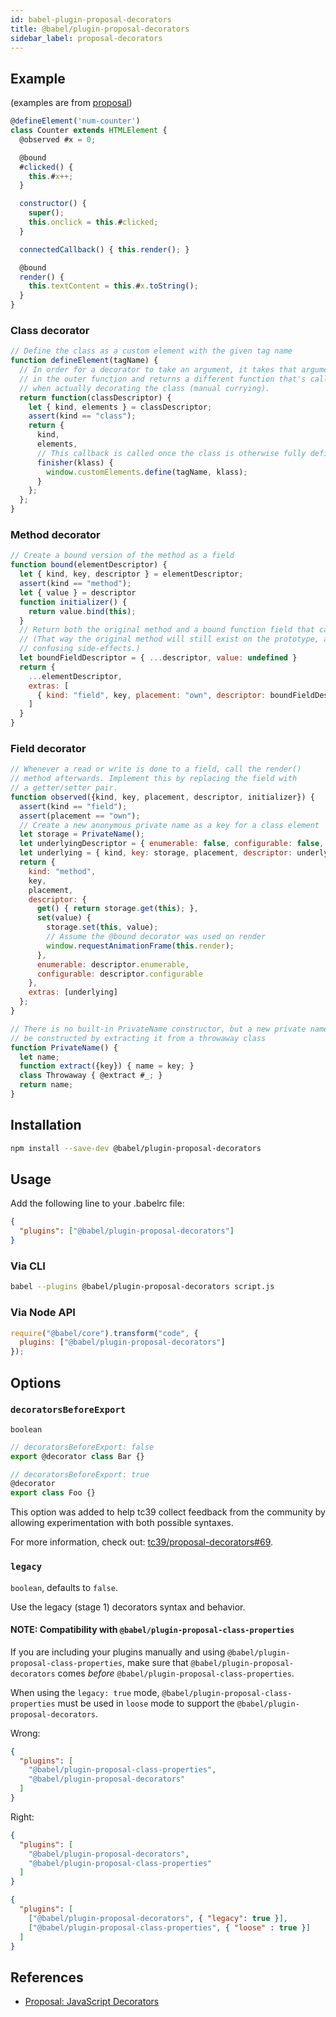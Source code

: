 ```yaml
---
id: babel-plugin-proposal-decorators
title: @babel/plugin-proposal-decorators
sidebar_label: proposal-decorators
---
```


## Example

(examples are from [proposal][proposal])

```js
@defineElement('num-counter')
class Counter extends HTMLElement {
  @observed #x = 0;

  @bound
  #clicked() {
    this.#x++;
  }

  constructor() {
    super();
    this.onclick = this.#clicked;
  }

  connectedCallback() { this.render(); }

  @bound
  render() {
    this.textContent = this.#x.toString();
  }
}
```

### Class decorator

```js
// Define the class as a custom element with the given tag name
function defineElement(tagName) {
  // In order for a decorator to take an argument, it takes that argument
  // in the outer function and returns a different function that's called
  // when actually decorating the class (manual currying).
  return function(classDescriptor) {
    let { kind, elements } = classDescriptor;
    assert(kind == "class");
    return {
      kind,
      elements,
      // This callback is called once the class is otherwise fully defined
      finisher(klass) {
        window.customElements.define(tagName, klass);
      }
    };
  };
}

```

### Method decorator

```js
// Create a bound version of the method as a field
function bound(elementDescriptor) {
  let { kind, key, descriptor } = elementDescriptor;
  assert(kind == "method");
  let { value } = descriptor
  function initializer() {
    return value.bind(this);
  }
  // Return both the original method and a bound function field that calls the method.
  // (That way the original method will still exist on the prototype, avoiding
  // confusing side-effects.)
  let boundFieldDescriptor = { ...descriptor, value: undefined }
  return {
    ...elementDescriptor,
    extras: [
      { kind: "field", key, placement: "own", descriptor: boundFieldDescriptor, initializer }
    ]
  }
}
```

### Field decorator

```js
// Whenever a read or write is done to a field, call the render()
// method afterwards. Implement this by replacing the field with
// a getter/setter pair.
function observed({kind, key, placement, descriptor, initializer}) {
  assert(kind == "field");
  assert(placement == "own");
  // Create a new anonymous private name as a key for a class element
  let storage = PrivateName();
  let underlyingDescriptor = { enumerable: false, configurable: false, writable: true };
  let underlying = { kind, key: storage, placement, descriptor: underlyingDescriptor, initializer };
  return {
    kind: "method",
    key,
    placement,
    descriptor: {
      get() { return storage.get(this); },
      set(value) {
        storage.set(this, value);
        // Assume the @bound decorator was used on render
        window.requestAnimationFrame(this.render);
      },
      enumerable: descriptor.enumerable,
      configurable: descriptor.configurable
    },
    extras: [underlying]
  };
}

// There is no built-in PrivateName constructor, but a new private name can
// be constructed by extracting it from a throwaway class
function PrivateName() {
  let name;
  function extract({key}) { name = key; }
  class Throwaway { @extract #_; }
  return name;
}
```

## Installation

```sh
npm install --save-dev @babel/plugin-proposal-decorators
```

## Usage

Add the following line to your .babelrc file:

```json
{
  "plugins": ["@babel/plugin-proposal-decorators"]
}
```

### Via CLI

```sh
babel --plugins @babel/plugin-proposal-decorators script.js
```

### Via Node API

```javascript
require("@babel/core").transform("code", {
  plugins: ["@babel/plugin-proposal-decorators"]
});
```

## Options

### `decoratorsBeforeExport`

`boolean`

```js
// decoratorsBeforeExport: false
export @decorator class Bar {}

// decoratorsBeforeExport: true
@decorator
export class Foo {}
```

This option was added to help tc39 collect feedback from the community by allowing experimentation with both possible syntaxes.

For more information, check out: [tc39/proposal-decorators#69](https://github.com/tc39/proposal-decorators/issues/69).

### `legacy`

`boolean`, defaults to `false`.

Use the legacy (stage 1) decorators syntax and behavior.

#### NOTE: Compatibility with `@babel/plugin-proposal-class-properties`

If you are including your plugins manually and using `@babel/plugin-proposal-class-properties`, make sure that `@babel/plugin-proposal-decorators` comes *before* `@babel/plugin-proposal-class-properties`.

When using the `legacy: true` mode, `@babel/plugin-proposal-class-properties` must be used in `loose` mode to support the `@babel/plugin-proposal-decorators`.

Wrong:

```json
{
  "plugins": [
    "@babel/plugin-proposal-class-properties",
    "@babel/plugin-proposal-decorators"
  ]
}
```

Right:

```json
{
  "plugins": [
    "@babel/plugin-proposal-decorators",
    "@babel/plugin-proposal-class-properties"
  ]
}
```

```json
{
  "plugins": [
    ["@babel/plugin-proposal-decorators", { "legacy": true }],
    ["@babel/plugin-proposal-class-properties", { "loose" : true }]
  ]
}
```

## References

* [Proposal: JavaScript Decorators][proposal]

[proposal]: https://github.com/tc39/proposal-decorators/blob/master/README.md
